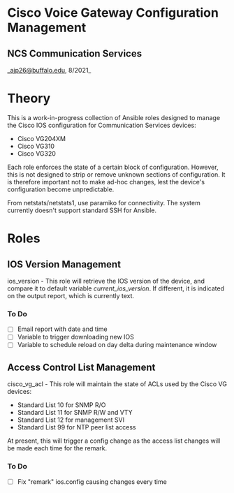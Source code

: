 # Cisco Voice Gateway Configuration Management
## NCS Communication Services
_ajp26@buffalo.edu, 8/2021_

# Theory

This is a work-in-progress collection of Ansible roles designed to manage the Cisco IOS configuration for Communication Services devices:

* Cisco VG204XM
* Cisco VG310
* Cisco VG320

Each role enforces the state of a certain block of configuration. 
However, this is not designed to strip or remove unknown sections of configuration.
It is therefore important not to make ad-hoc changes, lest the device's configuration become unpredictable.

From netstats/netstats1, use paramiko for connectivity. The system currently doesn't support standard SSH for Ansible.

# Roles

## IOS Version Management

ios_version - This role will retrieve the IOS version of the device, and compare it to default variable _current_ios_version_. If different, it is indicated on the output report, which is currently text.

### To Do

- [ ] Email report with date and time
- [ ] Variable to trigger downloading new IOS
- [ ] Variable to schedule reload on day delta during maintenance window

## Access Control List Management

cisco_vg_acl - This role will maintain the state of ACLs used by the Cisco VG devices:

- Standard List 10 for SNMP R/O
- Standard List 11 for SNMP R/W and VTY
- Standard List 12 for management SVI
- Standard List 99 for NTP peer list access

At present, this will trigger a config change as the access list changes will be made each time for the remark.

### To Do

- [ ] Fix "remark" ios.config causing changes every time
